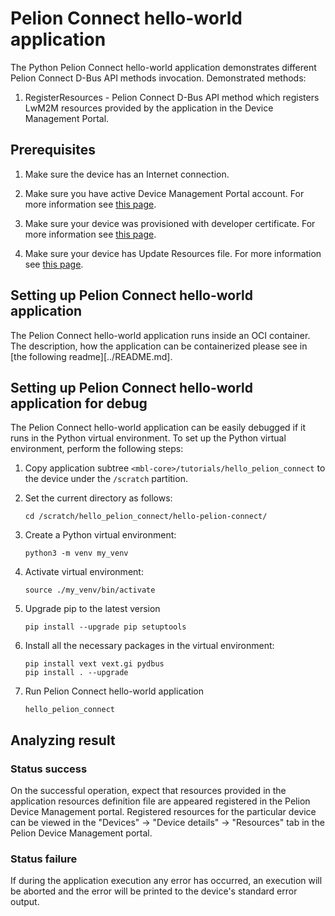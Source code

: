 # Pelion Connect hello-world application

The Python Pelion Connect hello-world application demonstrates different Pelion Connect D-Bus API methods invocation. Demonstrated methods:
1. RegisterResources - Pelion Connect D-Bus API method which registers LwM2M resources provided by the application in the Device Management Portal.

## Prerequisites   
1. Make sure the device has an Internet connection.

1. Make sure you have active Device Management Portal account. For more information see [this page][account-management].

1. Make sure your device was provisioned with developer certificate. For more information see [this page][provisioning-process].

1. Make sure your device has Update Resources file. For more information see [this page][update-resources-file].

## Setting up Pelion Connect hello-world application
The Pelion Connect hello-world application runs inside an OCI container. The description, how the application can be containerized please see in [the following readme][../README.md]. 

## Setting up Pelion Connect hello-world application for debug
The Pelion Connect hello-world application can be easily debugged if it runs in the Python virtual environment. To set up the Python virtual environment, perform the following steps:

1. Copy application subtree `<mbl-core>/tutorials/hello_pelion_connect`
   to the device under the `/scratch` partition.

1. Set the current directory as follows:
   ```shell
   cd /scratch/hello_pelion_connect/hello-pelion-connect/
   ```
   
1. Create a Python virtual environment:
   ```shell
   python3 -m venv my_venv
   ```

1. Activate virtual environment:
   ```shell
   source ./my_venv/bin/activate
   ```

1. Upgrade pip to the latest version
    ```
    pip install --upgrade pip setuptools
    ```
    
1. Install all the necessary packages in the virtual environment:
   ```shell
   pip install vext vext.gi pydbus
   pip install . --upgrade
   ```
1. Run Pelion Connect hello-world application
   ```shell
   hello_pelion_connect
   ```

## Analyzing result

### Status success 
On the successful operation, expect that resources provided in the application resources definition file are appeared registered in the Pelion Device Management portal. Registered resources for the particular device can be viewed in the "Devices" -> "Device details" -> "Resources" tab in the Pelion Device Management portal.

### Status failure 
If during the application execution any error has occurred, an execution will be aborted and the error will be printed to the device's standard error output. 

[account-management]: https://cloud.mbed.com/docs/current/account-management/users.html
[provisioning-process]: https://cloud.mbed.com/docs/v1.2/provisioning-process/provisioning-development.html
[update-resources-file]: https://os.mbed.com/docs/mbed-linux-os/v0.5/getting-started/preparing-device-management-sources.html#creating-an-update-resources-file
